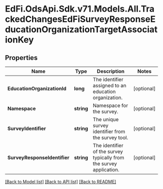 # EdFi.OdsApi.Sdk.v71.Models.All.TrackedChangesEdFiSurveyResponseEducationOrganizationTargetAssociationKey

## Properties

Name | Type | Description | Notes
------------ | ------------- | ------------- | -------------
**EducationOrganizationId** | **long** | The identifier assigned to an education organization. | [optional] 
**Namespace** | **string** | Namespace for the survey. | [optional] 
**SurveyIdentifier** | **string** | The unique survey identifier from the survey tool. | [optional] 
**SurveyResponseIdentifier** | **string** | The identifier of the survey typically from the survey application. | [optional] 

[[Back to Model list]](../README.md#documentation-for-models) [[Back to API list]](../README.md#documentation-for-api-endpoints) [[Back to README]](../README.md)

